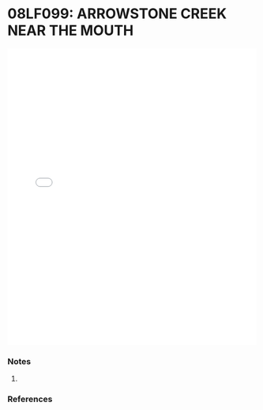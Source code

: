 # 08LF099: ARROWSTONE CREEK NEAR THE MOUTH

<iframe src="/_static/stations/08LF099_fdc.html" width="100%" height="600" frameborder="0"></iframe>

### Notes
1. 

### References

